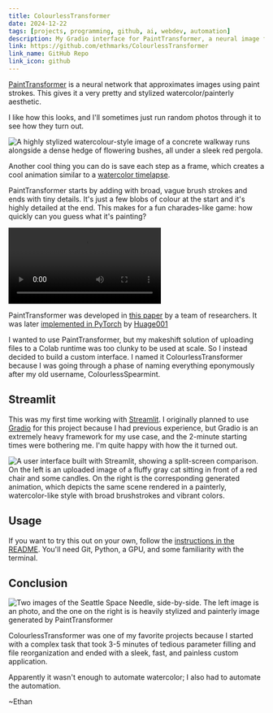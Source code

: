 ```yaml
---
title: ColourlessTransformer
date: 2024-12-22
tags: [projects, programming, github, ai, webdev, automation]
description: My Gradio interface for PaintTransformer, a neural image filter that turns photos into paint timelapses
link: https://github.com/ethmarks/ColourlessTransformer
link_name: GitHub Repo
link_icon: github
---
```


[PaintTransformer](https://github.com/Huage001/PaintTransformer) is a neural network that approximates images using paint strokes. This gives it a very pretty and stylized watercolor/painterly aesthetic.

I like how this looks, and I'll sometimes just run random photos through it to see how they turn out.

![A highly stylized watercolour-style image of a concrete walkway runs alongside a dense hedge of flowering bushes, all under a sleek red pergola.](~/painttransformer_walkway.webp "PaintTransformer applied to a photo I took at Taliesin West")

Another cool thing you can do is save each step as a frame, which creates a cool animation similar to a [watercolor timelapse](https://youtu.be/1rc0qmqcqMY).

PaintTransformer starts by adding with broad, vague brush strokes and ends with tiny details. It's just a few blobs of colour at the start and it's highly detailed at the end. This makes for a fun charades-like game: how quickly can you guess what it's painting?

![A PaintTransformer timelapse of the album cover of Abbey Road by the Beatles. It starts off as an unrecognizable blob of colour, but gradually becomes discernible as detail is added](~/painttransformer_abbey_road.webm "How long does it take you to guess what it's painting?")

PaintTransformer was developed in [this paper](https://arxiv.org/abs/2108.03798) by a team of researchers. It was later [implemented in PyTorch](https://github.com/Huage001/PaintTransformer) by [Huage001](https://github.com/Huage001)

I wanted to use PaintTransformer, but my makeshift solution of uploading files to a Colab runtime was too clunky to be used at scale. So I instead decided to build a custom interface. I named it ColourlessTransformer because I was going through a phase of naming everything eponymously after my old username, ColourlessSpearmint.

## Streamlit

This was my first time working with [Streamlit](https://streamlit.io/). I originally planned to use [Gradio](https://www.gradio.app/) for this project because I had previous experience, but Gradio is an extremely heavy framework for my use case, and the 2-minute starting times were bothering me. I'm quite happy with how the it turned out.

![A user interface built with Streamlit, showing a split-screen comparison. On the left is an uploaded image of a fluffy gray cat sitting in front of a red chair and some candles. On the right is the corresponding generated animation, which depicts the same scene rendered in a painterly, watercolor-like style with broad brushstrokes and vibrant colors.](~/painttransformer_interface_toby_chickens.webp "Using ColourlessTransformer to apply PaintTransformer to a photo of my cat, Toby")

## Usage

If you want to try this out on your own, follow the [instructions in the README](https://github.com/ethmarks/ColourlessTransformer?tab=readme-ov-file#usage). You'll need Git, Python, a GPU, and some familiarity with the terminal.

## Conclusion

![Two images of the Seattle Space Needle, side-by-side. The left image is an photo, and the one on the right is is heavily stylized and painterly image generated by PaintTransformer](~/painttransformer_space_needle_comparison.webp "PaintTransformer applied to a photo I took of the Seattle Space Needle")

ColourlessTransformer was one of my favorite projects because I started with a complex task that took 3-5 minutes of tedious parameter filling and file reorganization and ended with a sleek, fast, and painless custom application.

Apparently it wasn't enough to automate watercolor; I also had to automate the automation.

~Ethan
